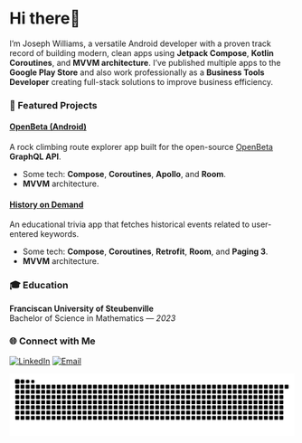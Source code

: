 # Hi there👋

I’m Joseph Williams, a versatile Android developer with a proven track record of building modern, clean apps using **Jetpack Compose**, **Kotlin Coroutines**, and **MVVM architecture**. I’ve published multiple apps to the **Google Play Store** and also work professionally as a **Business Tools Developer** creating full-stack solutions to improve business efficiency.

### 📱 Featured Projects

#### [OpenBeta (Android)](https://play.google.com/store/apps/details?id=io.openbeta)
A rock climbing route explorer app built for the open-source [OpenBeta](https://openbeta.io/) **GraphQL API**. 
- Some tech: **Compose**, **Coroutines**, **Apollo**, and **Room**.
- **MVVM** architecture.

#### [History on Demand](https://github.com/Joseph1864/History-On-Demand)
An educational trivia app that fetches historical events related to user-entered keywords.  
- Some tech: **Compose**, **Coroutines**, **Retrofit**, **Room**, and **Paging 3**.  
- **MVVM** architecture.

### 🎓 Education

**Franciscan University of Steubenville**  
Bachelor of Science in Mathematics — *2023*  

### 🌐 Connect with Me

[![LinkedIn](https://img.shields.io/badge/LinkedIn-0077B5?style=for-the-badge&logo=linkedin&logoColor=white)](https://www.linkedin.com/in/joseph-williams-911735283/)
[![Email](https://img.shields.io/badge/Email-D14836?style=for-the-badge&logo=gmail&logoColor=white)](mailto:Josephwilliamsm99@gmail.com)

![Snake animation](https://github.com/Joseph1864/Joseph1864/blob/output/snake.svg)

